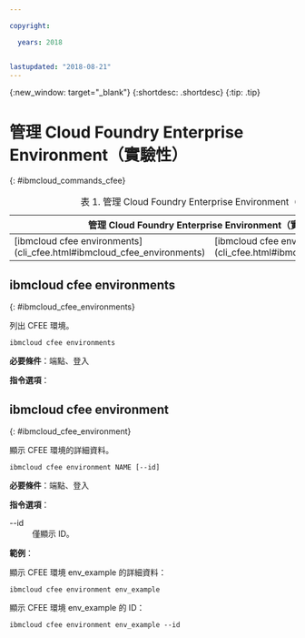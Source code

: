 ```yaml
---

copyright:

  years: 2018


lastupdated: "2018-08-21"
---
```


{:new_window: target="_blank"}
{:shortdesc: .shortdesc}
{:tip: .tip}

# 管理 Cloud Foundry Enterprise Environment（實驗性）
{: #ibmcloud_commands_cfee}

<table summary="管理 Cloud Foundry Enterprise Environment（實驗性）">
<caption>表 1. 管理 Cloud Foundry Enterprise Environment（實驗性）</caption>
 <thead>
 <th colspan="5">管理 Cloud Foundry Enterprise Environment（實驗性）</th>
 </thead>
 <tbody>
 <tr>
 <td>[ibmcloud cfee environments](cli_cfee.html#ibmcloud_cfee_environments)</td>
 <td>[ibmcloud cfee environment](cli_cfee.html#ibmcloud_cfee_environment)</td>
 </tr>
 </tbody>
 </table>

 ## ibmcloud cfee environments
{: #ibmcloud_cfee_environments}

列出 CFEE 環境。

```
ibmcloud cfee environments
```

<strong>必要條件</strong>：端點、登入

<strong>指令選項</strong>：

## ibmcloud cfee environment
{: #ibmcloud_cfee_environment}

顯示 CFEE 環境的詳細資料。

```
ibmcloud cfee environment NAME [--id]
```

<strong>必要條件</strong>：端點、登入

<strong>指令選項</strong>：
  <dl>
   <dt>--id</dt>
   <dd>僅顯示 ID。</dd>
  </dl>

<strong>範例</strong>：

顯示 CFEE 環境 env_example 的詳細資料：

```
ibmcloud cfee environment env_example
```

顯示 CFEE 環境 env_example 的 ID：

```
ibmcloud cfee environment env_example --id
```
